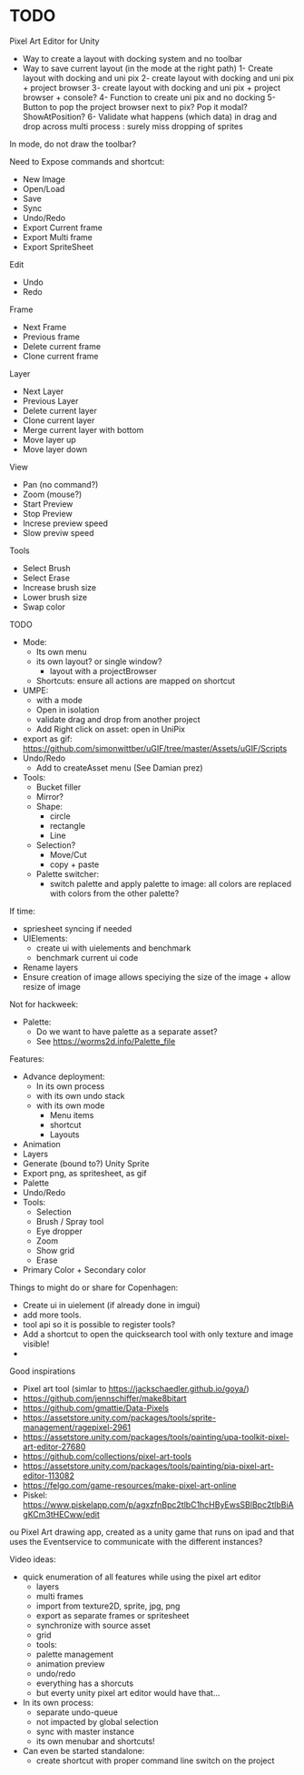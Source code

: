 # TODO

Pixel Art Editor for Unity

- Way to create a layout with docking system and no toolbar
- Way to save current layout (in the mode at the right path)
1- Create layout with docking and uni pix
2- create layout with docking and uni pix + project browser
3- create layout with docking and uni pix + project browser + console?
4- Function to create uni pix and no docking
5- Button to pop the project browser next to pix? Pop it modal? ShowAtPosition?
6- Validate what happens (which data) in drag and drop across multi process : surely miss dropping of sprites

In mode, do not draw the toolbar?

Need to Expose commands and shortcut:
- New Image
- Open/Load
- Save
- Sync
- Undo/Redo
- Export Current frame
- Export Multi frame
- Export SpriteSheet

Edit
- Undo
- Redo

Frame
- Next Frame
- Previous frame
- Delete current frame
- Clone current frame

Layer
- Next Layer
- Previous Layer
- Delete current layer
- Clone current layer
- Merge current layer with bottom
- Move layer up
- Move layer down

View
- Pan (no command?)
- Zoom (mouse?)
- Start Preview
- Stop Preview
- Increse preview speed
- Slow previw speed

Tools
- Select Brush
- Select Erase
- Increase brush size
- Lower brush size
- Swap color

TODO
* Mode:
    * Its own menu
    * its own layout? or single window?
        * layout with a projectBrowser
	* Shortcuts: ensure all actions are mapped on shortcut
* UMPE:
    * with a mode
    * Open in isolation
	* validate drag and drop from another project
	* Add Right click on asset: open in UniPix
* export as gif: https://github.com/simonwittber/uGIF/tree/master/Assets/uGIF/Scripts
* Undo/Redo
    * Add to createAsset menu (See Damian prez)
* Tools:
    * Bucket filler
    * Mirror?
    * Shape:
        * circle
        * rectangle
        * Line
    * Selection?
        * Move/Cut
        * copy + paste
    * Palette switcher:
        * switch palette and apply palette to image: all colors are replaced with colors from the other palette?

If time:
* spriesheet syncing if needed
* UIElements:
	* create ui with uielements and benchmark
	* benchmark current ui code
* Rename layers
* Ensure creation of image allows speciying the size of the image + allow resize of image


Not for hackweek:
* Palette:
	* Do we want to have palette as a separate asset?
	* See https://worms2d.info/Palette_file


Features:
* Advance deployment:
    * In its own process
    * with its own undo stack
    * with its own mode
        * Menu items
        * shortcut
        * Layouts
* Animation
* Layers
* Generate (bound to?) Unity Sprite
* Export png, as spritesheet, as gif
* Palette
* Undo/Redo
* Tools:
    * Selection
    * Brush / Spray tool
    * Eye dropper
    * Zoom
    * Show grid
    * Erase
* Primary Color + Secondary color


Things to might do or share for Copenhagen:
* Create ui in uielement (if already done in imgui)
* add more tools.
* tool api so it is possible to register tools?
* Add a shortcut to open the quicksearch tool with only texture and image visible!
* 

Good inspirations


* Pixel art tool (simlar to https://jackschaedler.github.io/goya/)
* https://github.com/jennschiffer/make8bitart
* https://github.com/gmattie/Data-Pixels
* https://assetstore.unity.com/packages/tools/sprite-management/ragepixel-2961
* https://assetstore.unity.com/packages/tools/painting/upa-toolkit-pixel-art-editor-27680
* https://github.com/collections/pixel-art-tools
* https://assetstore.unity.com/packages/tools/painting/pia-pixel-art-editor-113082
* https://felgo.com/game-resources/make-pixel-art-online
* Piskel:  https://www.piskelapp.com/p/agxzfnBpc2tlbC1hcHByEwsSBlBpc2tlbBiAgKCm3tHECww/edit


ou Pixel Art drawing app, created as a unity game that runs on ipad and that uses the Eventservice to communicate with the different instances?


Video ideas:

- quick enumeration of all features while using the pixel art editor
    - layers
    - multi frames
    - import from texture2D, sprite, jpg, png 
    - export as separate frames or spritesheet
    - synchronize with source asset
    - grid
    - tools:
    - palette management
    - animation preview
    - undo/redo
    - everything has a shorcuts
    - but everty unity pixel art editor would have that...
- In its own process:
    - separate undo-queue
    - not impacted by global selection
    - sync with master instance
    - its own menubar and shortcuts!
- Can even be started standalone:
    - create shortcut with proper command line switch on the project